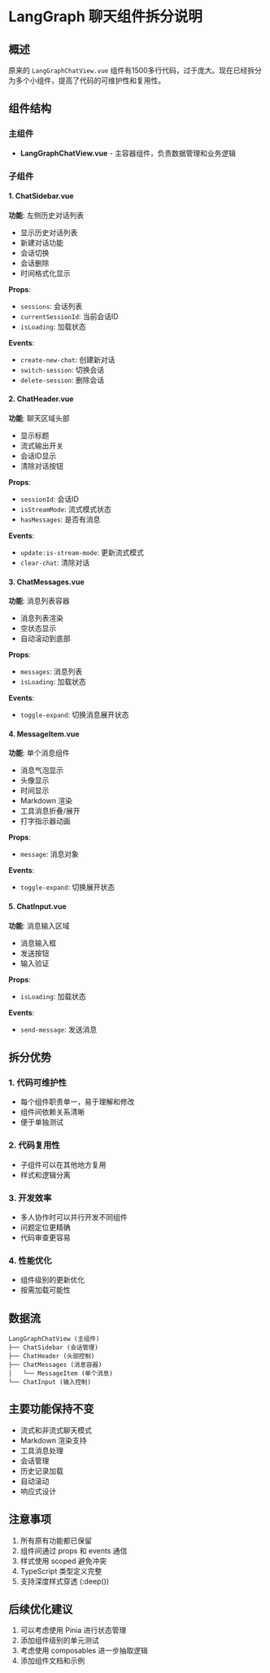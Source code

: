 # LangGraph 聊天组件拆分说明

## 概述

原来的 `LangGraphChatView.vue` 组件有1500多行代码，过于庞大。现在已经拆分为多个小组件，提高了代码的可维护性和复用性。

## 组件结构

### 主组件
- **LangGraphChatView.vue** - 主容器组件，负责数据管理和业务逻辑

### 子组件

#### 1. ChatSidebar.vue
**功能**: 左侧历史对话列表
- 显示历史对话列表
- 新建对话功能
- 会话切换
- 会话删除
- 时间格式化显示

**Props**:
- `sessions`: 会话列表
- `currentSessionId`: 当前会话ID
- `isLoading`: 加载状态

**Events**:
- `create-new-chat`: 创建新对话
- `switch-session`: 切换会话
- `delete-session`: 删除会话

#### 2. ChatHeader.vue
**功能**: 聊天区域头部
- 显示标题
- 流式输出开关
- 会话ID显示
- 清除对话按钮

**Props**:
- `sessionId`: 会话ID
- `isStreamMode`: 流式模式状态
- `hasMessages`: 是否有消息

**Events**:
- `update:is-stream-mode`: 更新流式模式
- `clear-chat`: 清除对话

#### 3. ChatMessages.vue
**功能**: 消息列表容器
- 消息列表渲染
- 空状态显示
- 自动滚动到底部

**Props**:
- `messages`: 消息列表
- `isLoading`: 加载状态

**Events**:
- `toggle-expand`: 切换消息展开状态

#### 4. MessageItem.vue
**功能**: 单个消息组件
- 消息气泡显示
- 头像显示
- 时间显示
- Markdown 渲染
- 工具消息折叠/展开
- 打字指示器动画

**Props**:
- `message`: 消息对象

**Events**:
- `toggle-expand`: 切换展开状态

#### 5. ChatInput.vue
**功能**: 消息输入区域
- 消息输入框
- 发送按钮
- 输入验证

**Props**:
- `isLoading`: 加载状态

**Events**:
- `send-message`: 发送消息

## 拆分优势

### 1. 代码可维护性
- 每个组件职责单一，易于理解和修改
- 组件间依赖关系清晰
- 便于单独测试

### 2. 代码复用性
- 子组件可以在其他地方复用
- 样式和逻辑分离

### 3. 开发效率
- 多人协作时可以并行开发不同组件
- 问题定位更精确
- 代码审查更容易

### 4. 性能优化
- 组件级别的更新优化
- 按需加载可能性

## 数据流

```
LangGraphChatView (主组件)
├── ChatSidebar (会话管理)
├── ChatHeader (头部控制)
├── ChatMessages (消息容器)
│   └── MessageItem (单个消息)
└── ChatInput (输入控制)
```

## 主要功能保持不变

- 流式和非流式聊天模式
- Markdown 渲染支持
- 工具消息处理
- 会话管理
- 历史记录加载
- 自动滚动
- 响应式设计

## 注意事项

1. 所有原有功能都已保留
2. 组件间通过 props 和 events 通信
3. 样式使用 scoped 避免冲突
4. TypeScript 类型定义完整
5. 支持深度样式穿透 (:deep())

## 后续优化建议

1. 可以考虑使用 Pinia 进行状态管理
2. 添加组件级别的单元测试
3. 考虑使用 composables 进一步抽取逻辑
4. 添加组件文档和示例
